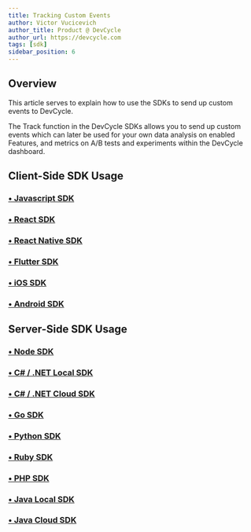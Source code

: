 ```yaml
---
title: Tracking Custom Events
author: Victor Vucicevich
author_title: Product @ DevCycle
author_url: https://devcycle.com
tags: [sdk]
sidebar_position: 6
---
```


## Overview

This article serves to explain how to use the SDKs to send up custom events to DevCycle. 

The Track function in the DevCycle SDKs allows you to send up custom events which can later be used for your own data analysis on enabled Features, and metrics on A/B tests and experiments within the DevCycle dashboard.

## Client-Side SDK Usage

### [• Javascript SDK](/sdk/client-side-sdks/javascript/javascript-usage#tracking-events)

### [• React SDK](/sdk/client-side-sdks/react/react-usage#track-events)

### [• React Native SDK](/sdk/client-side-sdks/react-native/react-native-usage#track-events)

### [• Flutter SDK](/sdk/client-side-sdks/flutter/flutter-usage#tracking-events)

### [• iOS SDK](/sdk/client-side-sdks/ios/ios-usage#tracking-events)

### [• Android SDK](/sdk/client-side-sdks/android/android-usage#tracking-events)

## Server-Side SDK Usage

### [• Node SDK](/sdk/server-side-sdks/node#tracking-user-events) 

### [• C# / .NET Local SDK](/sdk/server-side-sdks/dotnet-local#track-event) 

### [• C# / .NET Cloud SDK](/sdk/server-side-sdks/dotnet-cloud/dotnet-cloud-usage#track-event)

### [• Go SDK](/sdk/server-side-sdks/go/go-usage#tracking-user-event)

### [• Python SDK](/sdk/server-side-sdks/python/python-usage#track-event)

### [• Ruby SDK](/sdk/server-side-sdks/ruby/ruby-usage#track-events)

### [• PHP SDK](/sdk/server-side-sdks/php/php-usage#track-event)

### [• Java Local SDK](/sdk/server-side-sdks/java-local/java-local-usage#track-event)

### [• Java Cloud SDK](/sdk/server-side-sdks/java-cloud/java-cloud-usage#track-event)

